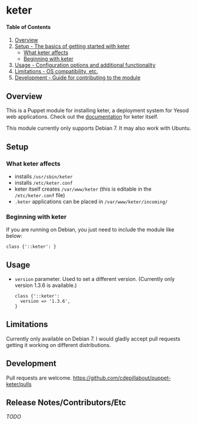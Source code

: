 # keter

#### Table of Contents

1. [Overview](#overview)
1. [Setup - The basics of getting started with keter](#setup)
    * [What keter affects](#what-keter-affects)
    * [Beginning with keter](#beginning-with-keter)
1. [Usage - Configuration options and additional functionality](#usage)
1. [Limitations - OS compatibility, etc.](#limitations)
1. [Development - Guide for contributing to the module](#development)

## Overview

This is a Puppet module for installing keter, a deployment system for Yesod
web applications.  Check out the [documentation](https://github.com/snoyberg/keter)
for keter itself.

This module currently only supports Debian 7.  It may also work with Ubuntu.

## Setup

### What keter affects

* installs `/usr/sbin/keter`
* installs `/etc/keter.conf`
* keter itself creates `/var/www/keter`
  (this is editable in the `/etc/keter.conf` file)
* `.keter` applications can be placed in `/var/www/keter/incoming/`

### Beginning with keter

If you are running on Debian, you just need to include the module like below:

```
class {'::keter': }
```

## Usage

- `version` parameter. Used to set a different version.
  (Currently only version 1.3.6 is available.)

  ```
  class {'::keter':
	version => '1.3.6',
  }
  ```

## Limitations

Currently only available on Debian 7.  I would gladly accept pull requests
getting it working on different distributions.

## Development

Pull requests are welcome.  https://github.com/cdepillabout/puppet-keter/pulls

## Release Notes/Contributors/Etc

*TODO*
